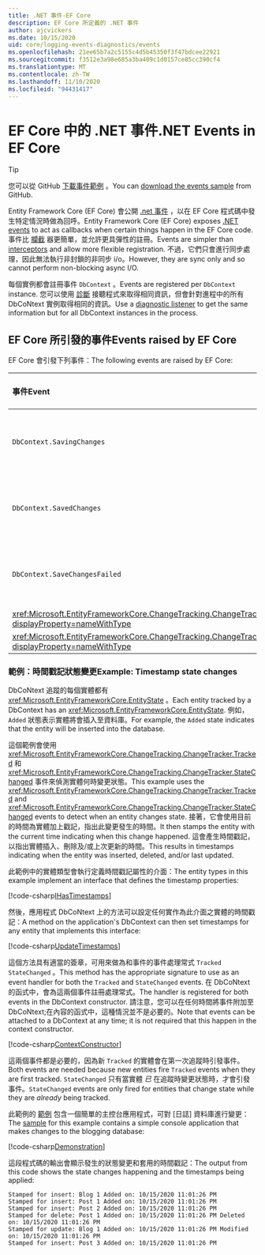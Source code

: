 ```yaml
---
title: .NET 事件-EF Core
description: EF Core 所定義的 .NET 事件
author: ajcvickers
ms.date: 10/15/2020
uid: core/logging-events-diagnostics/events
ms.openlocfilehash: 21ee65b7a2c5155c4d5b45350f3f47bdcee22921
ms.sourcegitcommit: f3512e3a98e685a3ba409c1d0157ce85cc390cf4
ms.translationtype: MT
ms.contentlocale: zh-TW
ms.lasthandoff: 11/10/2020
ms.locfileid: "94431417"
---
```

# <a name="net-events-in-ef-core"></a><span data-ttu-id="40125-103">EF Core 中的 .NET 事件</span><span class="sxs-lookup"><span data-stu-id="40125-103">.NET Events in EF Core</span></span>

> [!TIP]  
> <span data-ttu-id="40125-104">您可以從 GitHub [下載事件範例](https://github.com/dotnet/EntityFramework.Docs/tree/master/samples/core/Miscellaneous/Events) 。</span><span class="sxs-lookup"><span data-stu-id="40125-104">You can [download the events sample](https://github.com/dotnet/EntityFramework.Docs/tree/master/samples/core/Miscellaneous/Events) from GitHub.</span></span>

<span data-ttu-id="40125-105">Entity Framework Core (EF Core) 會公開 [.net 事件](/dotnet/standard/events/) ，以在 EF Core 程式碼中發生特定情況時做為回呼。</span><span class="sxs-lookup"><span data-stu-id="40125-105">Entity Framework Core (EF Core) exposes [.NET events](/dotnet/standard/events/) to act as callbacks when certain things happen in the EF Core code.</span></span> <span data-ttu-id="40125-106">事件比 [攔截](xref:core/logging-events-diagnostics/interceptors) 器更簡單，並允許更具彈性的註冊。</span><span class="sxs-lookup"><span data-stu-id="40125-106">Events are simpler than [interceptors](xref:core/logging-events-diagnostics/interceptors) and allow more flexible registration.</span></span> <span data-ttu-id="40125-107">不過，它們只會進行同步處理，因此無法執行非封鎖的非同步 i/o。</span><span class="sxs-lookup"><span data-stu-id="40125-107">However, they are sync only and so cannot perform non-blocking async I/O.</span></span>

<span data-ttu-id="40125-108">每個實例都會註冊事件 `DbContext` 。</span><span class="sxs-lookup"><span data-stu-id="40125-108">Events are registered per `DbContext` instance.</span></span> <span data-ttu-id="40125-109">您可以使用 [診斷](xref:core/logging-events-diagnostics/diagnostic-listeners) 接聽程式來取得相同資訊，但會針對進程中的所有 DbCoNtext 實例取得相同的資訊。</span><span class="sxs-lookup"><span data-stu-id="40125-109">Use a [diagnostic listener](xref:core/logging-events-diagnostics/diagnostic-listeners) to get the same information but for all DbContext instances in the process.</span></span>

## <a name="events-raised-by-ef-core"></a><span data-ttu-id="40125-110">EF Core 所引發的事件</span><span class="sxs-lookup"><span data-stu-id="40125-110">Events raised by EF Core</span></span>

<span data-ttu-id="40125-111">EF Core 會引發下列事件：</span><span class="sxs-lookup"><span data-stu-id="40125-111">The following events are raised by EF Core:</span></span>

| <span data-ttu-id="40125-112">事件</span><span class="sxs-lookup"><span data-stu-id="40125-112">Event</span></span> | <span data-ttu-id="40125-113">引進的版本</span><span class="sxs-lookup"><span data-stu-id="40125-113">Version introduced</span></span> | <span data-ttu-id="40125-114">引發時</span><span class="sxs-lookup"><span data-stu-id="40125-114">When raised</span></span>
|:------|--------------------|-------
| `DbContext.SavingChanges` <!-- Issue #2748 -->| <span data-ttu-id="40125-115">5.0</span><span class="sxs-lookup"><span data-stu-id="40125-115">5.0</span></span> | <span data-ttu-id="40125-116">在 <xref:Microsoft.EntityFrameworkCore.DbContext.SaveChanges%2A> 或開頭 <xref:Microsoft.EntityFrameworkCore.DbContext.SaveChangesAsync%2A></span><span class="sxs-lookup"><span data-stu-id="40125-116">At the start of <xref:Microsoft.EntityFrameworkCore.DbContext.SaveChanges%2A> or <xref:Microsoft.EntityFrameworkCore.DbContext.SaveChangesAsync%2A></span></span>
| `DbContext.SavedChanges`  <!-- Issue #2748 -->| <span data-ttu-id="40125-117">5.0</span><span class="sxs-lookup"><span data-stu-id="40125-117">5.0</span></span> | <span data-ttu-id="40125-118">在成功 <xref:Microsoft.EntityFrameworkCore.DbContext.SaveChanges%2A> 或之後 <xref:Microsoft.EntityFrameworkCore.DbContext.SaveChangesAsync%2A></span><span class="sxs-lookup"><span data-stu-id="40125-118">At the end of a successful <xref:Microsoft.EntityFrameworkCore.DbContext.SaveChanges%2A> or <xref:Microsoft.EntityFrameworkCore.DbContext.SaveChangesAsync%2A></span></span>
| `DbContext.SaveChangesFailed`  <!-- Issue #2748 -->| <span data-ttu-id="40125-119">5.0</span><span class="sxs-lookup"><span data-stu-id="40125-119">5.0</span></span> | <span data-ttu-id="40125-120">在失敗的結尾 <xref:Microsoft.EntityFrameworkCore.DbContext.SaveChanges%2A> 或 <xref:Microsoft.EntityFrameworkCore.DbContext.SaveChangesAsync%2A></span><span class="sxs-lookup"><span data-stu-id="40125-120">At the end of a failed <xref:Microsoft.EntityFrameworkCore.DbContext.SaveChanges%2A> or <xref:Microsoft.EntityFrameworkCore.DbContext.SaveChangesAsync%2A></span></span>
| <xref:Microsoft.EntityFrameworkCore.ChangeTracking.ChangeTracker.Tracked?displayProperty=nameWithType> | <span data-ttu-id="40125-121">2.1</span><span class="sxs-lookup"><span data-stu-id="40125-121">2.1</span></span> | <span data-ttu-id="40125-122">當實體由內容追蹤時</span><span class="sxs-lookup"><span data-stu-id="40125-122">When an entity is tracked by the context</span></span>
| <xref:Microsoft.EntityFrameworkCore.ChangeTracking.ChangeTracker.StateChanged?displayProperty=nameWithType> | <span data-ttu-id="40125-123">2.1</span><span class="sxs-lookup"><span data-stu-id="40125-123">2.1</span></span> | <span data-ttu-id="40125-124">當追蹤的實體變更其狀態時</span><span class="sxs-lookup"><span data-stu-id="40125-124">When a tracked entity changes its state</span></span>

### <a name="example-timestamp-state-changes"></a><span data-ttu-id="40125-125">範例：時間戳記狀態變更</span><span class="sxs-lookup"><span data-stu-id="40125-125">Example: Timestamp state changes</span></span>

<span data-ttu-id="40125-126">DbCoNtext 追蹤的每個實體都有 <xref:Microsoft.EntityFrameworkCore.EntityState> 。</span><span class="sxs-lookup"><span data-stu-id="40125-126">Each entity tracked by a DbContext has an <xref:Microsoft.EntityFrameworkCore.EntityState>.</span></span> <span data-ttu-id="40125-127">例如， `Added` 狀態表示實體將會插入至資料庫。</span><span class="sxs-lookup"><span data-stu-id="40125-127">For example, the `Added` state indicates that the entity will be inserted into the database.</span></span>

<span data-ttu-id="40125-128">這個範例會使用 <xref:Microsoft.EntityFrameworkCore.ChangeTracking.ChangeTracker.Tracked> 和 <xref:Microsoft.EntityFrameworkCore.ChangeTracking.ChangeTracker.StateChanged> 事件來偵測實體何時變更狀態。</span><span class="sxs-lookup"><span data-stu-id="40125-128">This example uses the <xref:Microsoft.EntityFrameworkCore.ChangeTracking.ChangeTracker.Tracked> and <xref:Microsoft.EntityFrameworkCore.ChangeTracking.ChangeTracker.StateChanged> events to detect when an entity changes state.</span></span> <span data-ttu-id="40125-129">接著，它會使用目前的時間為實體加上戳記，指出此變更發生的時間。</span><span class="sxs-lookup"><span data-stu-id="40125-129">It then stamps the entity with the current time indicating when this change happened.</span></span> <span data-ttu-id="40125-130">這會產生時間戳記，以指出實體插入、刪除及/或上次更新的時間。</span><span class="sxs-lookup"><span data-stu-id="40125-130">This results in timestamps indicating when the entity was inserted, deleted, and/or last updated.</span></span>

<span data-ttu-id="40125-131">此範例中的實體類型會執行定義時間戳記屬性的介面：</span><span class="sxs-lookup"><span data-stu-id="40125-131">The entity types in this example implement an interface that defines the timestamp properties:</span></span>

<!--
public interface IHasTimestamps
{
    DateTime? Added { get; set; }
    DateTime? Deleted { get; set; }
    DateTime? Modified { get; set; }
}
-->
[!code-csharp[IHasTimestamps](../../../samples/core/Miscellaneous/Events/Program.cs?name=IHasTimestamps)]

<span data-ttu-id="40125-132">然後，應用程式 DbCoNtext 上的方法可以設定任何實作為此介面之實體的時間戳記：</span><span class="sxs-lookup"><span data-stu-id="40125-132">A method on the application's DbContext can then set timestamps for any entity that implements this interface:</span></span>

<!--
    private static void UpdateTimestamps(object sender, EntityEntryEventArgs e)
    {
        if (e.Entry.Entity is IHasTimestamps entityWithTimestamps)
        {
            switch (e.Entry.State)
            {
                case EntityState.Deleted:
                    entityWithTimestamps.Deleted = DateTime.UtcNow;
                    Console.WriteLine($"Stamped for delete: {e.Entry.Entity}");
                    break;
                case EntityState.Modified:
                    entityWithTimestamps.Modified = DateTime.UtcNow;
                    Console.WriteLine($"Stamped for update: {e.Entry.Entity}");
                    break;
                case EntityState.Added:
                    entityWithTimestamps.Added = DateTime.UtcNow;
                    Console.WriteLine($"Stamped for insert: {e.Entry.Entity}");
                    break;
            }
        }
    }
-->
[!code-csharp[UpdateTimestamps](../../../samples/core/Miscellaneous/Events/Program.cs?name=UpdateTimestamps)]

<span data-ttu-id="40125-133">這個方法具有適當的簽章，可用來做為和事件的事件處理常式 `Tracked` `StateChanged` 。</span><span class="sxs-lookup"><span data-stu-id="40125-133">This method has the appropriate signature to use as an event handler for both the `Tracked` and `StateChanged` events.</span></span> <span data-ttu-id="40125-134">在 DbCoNtext 的函式中，會為這兩個事件註冊處理常式。</span><span class="sxs-lookup"><span data-stu-id="40125-134">The handler is registered for both events in the DbContext constructor.</span></span> <span data-ttu-id="40125-135">請注意，您可以在任何時間將事件附加至 DbCoNtext;在內容的函式中，這種情況並不是必要的。</span><span class="sxs-lookup"><span data-stu-id="40125-135">Note that events can be attached to a DbContext at any time; it is not required that this happen in the context constructor.</span></span>

<!--
    public BlogsContext()
    {
        ChangeTracker.StateChanged += UpdateTimestamps;
        ChangeTracker.Tracked += UpdateTimestamps;
    }
-->
[!code-csharp[ContextConstructor](../../../samples/core/Miscellaneous/Events/Program.cs?name=ContextConstructor)]

<span data-ttu-id="40125-136">這兩個事件都是必要的，因為新 `Tracked` 的實體會在第一次追蹤時引發事件。</span><span class="sxs-lookup"><span data-stu-id="40125-136">Both events are needed because new entities fire `Tracked` events when they are first tracked.</span></span> <span data-ttu-id="40125-137">`StateChanged` 只有當實體 _已_ 在追蹤時變更狀態時，才會引發事件。</span><span class="sxs-lookup"><span data-stu-id="40125-137">`StateChanged` events are only fired for entities that change state while they are _already_ being tracked.</span></span>

<span data-ttu-id="40125-138">此範例的 [範例](https://github.com/dotnet/EntityFramework.Docs/tree/master/samples/core/Miscellaneous/Events) 包含一個簡單的主控台應用程式，可對 [日誌] 資料庫進行變更：</span><span class="sxs-lookup"><span data-stu-id="40125-138">The [sample](https://github.com/dotnet/EntityFramework.Docs/tree/master/samples/core/Miscellaneous/Events) for this example contains a simple console application that makes changes to the blogging database:</span></span>

<!--
        using (var context = new BlogsContext())
        {
            context.Database.EnsureDeleted();
            context.Database.EnsureCreated();
            
            context.Add(
                new Blog
                {
                    Id = 1,
                    Name = "EF Blog",
                    Posts =
                    {
                        new Post { Id = 1, Title = "EF Core 3.1!" },
                        new Post { Id = 2, Title = "EF Core 5.0!" }
                    }
                });

            context.SaveChanges();
        }

        using (var context = new BlogsContext())
        {
            var blog = context.Blogs.Include(e => e.Posts).Single();

            blog.Name = "EF Core Blog";
            context.Remove(blog.Posts.First());
            blog.Posts.Add(new Post { Id = 3, Title = "EF Core 6.0!" });

            context.SaveChanges();
        }
-->
[!code-csharp[Demonstration](../../../samples/core/Miscellaneous/Events/Program.cs?name=Demonstration)]

<span data-ttu-id="40125-139">這段程式碼的輸出會顯示發生的狀態變更和套用的時間戳記：</span><span class="sxs-lookup"><span data-stu-id="40125-139">The output from this code shows the state changes happening and the timestamps being applied:</span></span>

```output
Stamped for insert: Blog 1 Added on: 10/15/2020 11:01:26 PM
Stamped for insert: Post 1 Added on: 10/15/2020 11:01:26 PM
Stamped for insert: Post 2 Added on: 10/15/2020 11:01:26 PM
Stamped for delete: Post 1 Added on: 10/15/2020 11:01:26 PM Deleted on: 10/15/2020 11:01:26 PM
Stamped for update: Blog 1 Added on: 10/15/2020 11:01:26 PM Modified on: 10/15/2020 11:01:26 PM
Stamped for insert: Post 3 Added on: 10/15/2020 11:01:26 PM
```
